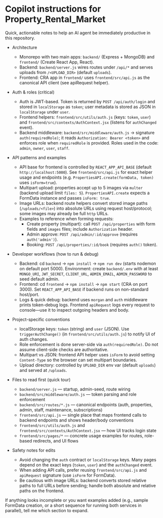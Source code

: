 # Copilot instructions for Property_Rental_Market

Quick, actionable notes to help an AI agent be immediately productive in this repository.

- Architecture

  - Monorepo with two main apps: `backend/` (Express + MongoDB) and `frontend/` (Create React App, React).
  - Backend: `backend/server.js` wires routes under `/api/*` and serves uploads from `/<UPLOAD_DIR>` (default `uploads`).
  - Frontend: CRA app in `frontend/` uses `frontend/src/api.js` as the canonical API client (see apiRequest helper).

- Auth & roles (critical)

  - Auth is JWT-based. Token is returned by `POST /api/auth/login` and stored in `localStorage` as `token`; user metadata is stored as JSON in `localStorage` under `user`.
  - Frontend helpers: `frontend/src/utils/auth.js` (keys: `token`, `user`) and `frontend/src/contexts/AuthContext.jsx` (listens for `authChanged` event).
  - Backend middleware: `backend/src/middleware/auth.js` -> signature `auth(requiredRole)`; it reads `Authorization: Bearer <token>` and enforces role when `requiredRole` is provided. Roles used in the code: `admin`, `owner`, `user`, `staff`.

- API patterns and examples

  - API base for frontend is controlled by `REACT_APP_API_BASE` (default `http://localhost:5000`). See `frontend/src/api.js` for exact helper usage and endpoints (e.g. `PropertiesAPI.create(formData, token)` uses `isForm=true`).
  - Multipart upload: properties accept up to 5 images via `multer` (backend upload limit `files: 5`). `PropertiesAPI.create` expects a FormData instance and passes `isForm: true`.
  - Image URLs: backend route helpers convert stored image paths (`/uploads/<file>`) into absolute URLs using request host/protocol; some images may already be full `http` URLs.
  - Examples to reference when forming requests:
    - Create property (multipart): call `POST /api/properties` with form fields and `images` files; include `Authorization` header.
    - Admin approve: `POST /api/admin/:id/approve` (requires `auth('admin')`).
    - Booking: `POST /api/properties/:id/book` (requires `auth()` token).

- Developer workflows (how to run & debug)

  - Backend: cd `backend` -> `npm install` -> `npm run dev` (starts nodemon on default port 5000). Environment: create `backend/.env` with at least `MONGO_URI`, `JWT_SECRET`, `CLIENT_URL`, `ADMIN_EMAIL`, `ADMIN_PASSWORD` to seed default admin.
  - Frontend: cd `frontend` -> `npm install` -> `npm start` (CRA on port 3000). Set `REACT_APP_API_BASE` if backend runs on non-standard host/port.
  - Logs & quick debug: backend uses `morgan` and `auth` middleware prints token-debug logs. Frontend `apiRequest` logs every request to console—use it to inspect outgoing headers and body.

- Project-specific conventions

  - localStorage keys: `token` (string) and `user` (JSON). Use `triggerAuthChange()` (in `frontend/src/utils/auth.js`) to notify UI of auth changes.
  - Role enforcement is done server-side via `auth(requiredRole)`. Do not assume client-side checks are authoritative.
  - Multipart vs JSON: frontend API helper uses `isForm` to avoid setting `Content-Type` so the browser can set multipart boundaries.
  - Upload directory: controlled by `UPLOAD_DIR` env var (default `uploads`) and served at `/uploads`.

- Files to read first (quick tour)

  - `backend/server.js` — startup, admin-seed, route wiring
  - `backend/src/middleware/auth.js` — token parsing and role enforcement
  - `backend/src/routes/*.js` — canonical endpoints (auth, properties, admin, staff, maintenance, subscriptions)
  - `frontend/src/api.js` — single place that maps frontend calls to backend endpoints and shows header/body conventions
  - `frontend/src/utils/auth.js` and `frontend/src/contexts/AuthContext.jsx` — how UI tracks login state
  - `frontend/src/pages/*` — concrete usage examples for routes, role-based redirects, and UI flows

- Safety notes for edits
  - Avoid changing the `auth` contract or `localStorage` keys. Many pages depend on the exact keys (`token`, `user`) and the `authChanged` event.
  - When adding API calls, prefer reusing `frontend/src/api.js` and `apiRequest` signature (use `isForm` for FormData).
  - Be cautious with image URLs: backend converts stored relative paths to full URLs before sending; handle both absolute and relative paths on the frontend.

If anything looks incomplete or you want examples added (e.g., sample FormData creation, or a short sequence for running both services in parallel), tell me which section to expand.
